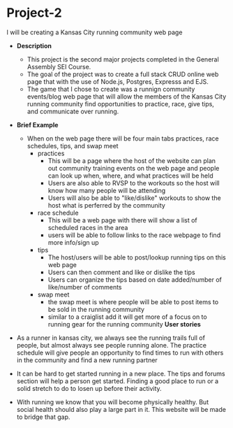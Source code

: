 # Project-2
I will be creating a Kansas City running community web page
- **Description**
  - This project is the second major projects completed in the General Assembly SEI Course.
  - The goal of the project was to create a full stack CRUD online web page that with the use of Node.js, Postgres, Expresss and EJS.
  - The game that I chose to create was a runnign community events/blog web page that will allow the members of the Kansas City running community find opportunities to practice, race, give tips, and communicate over running.
- **Brief Example**
  - When on the web page there will be four main tabs practices, race schedules, tips, and swap meet
    - practices
        - This will be a page where the host of the website can plan out community training events on the web page and people can look up when, where, and what practices will be held
        - Users are also able to RVSP to the workouts so the host will know how many people will be attending
        - Users will also be able to "like/dislike" workouts to show the host what is perferred by the community
    - race schedule
        - This will be a web page with there will show a list of scheduled races in the area
        - users will be able to follow links to the race webpage to find more info/sign up
    - tips
        - The host/users will be able to post/lookup running tips on this web page
        - Users can then comment and like or dislike the tips
        - Users can organize the tips based on date added/number of like/number of comments
    - swap meet
        - the swap meet is where people will be able to post items to be sold in the running community
        - similar to a craiglist add it will get more of a focus on to running gear for the running community
**User stories**
- As a runner in kansas city, we always see the running trails full of people, but almost always see people running alone. The practice schedule will give people an opportunity to find times to run with others in the community and find a new running partner

- It can be hard to get started running in a new place. The tips and forums section will help a person get started. Finding a good place to run or a solid stretch to do to losen up before their activity.

- With running we know that you will become physically healthy. But social health should also play a large part in it. This website will be made to bridge that gap.

